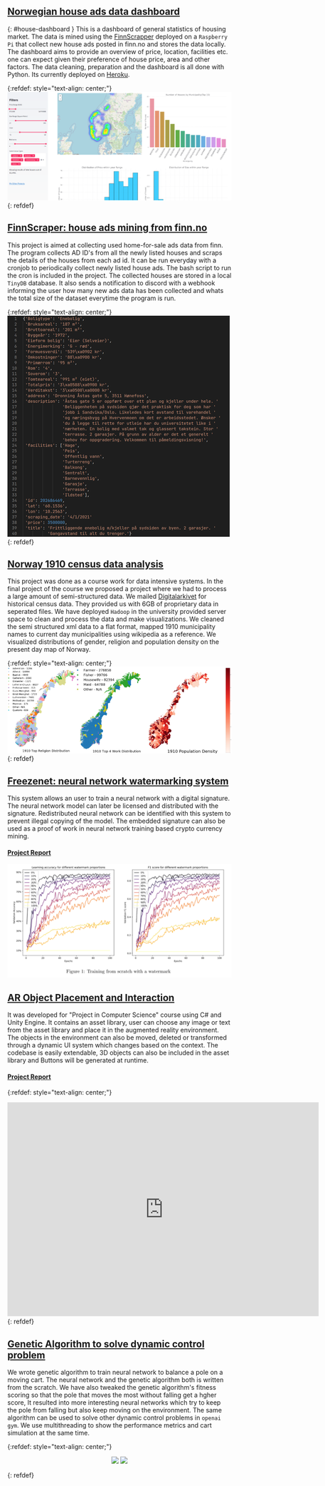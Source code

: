 ## [Norwegian house ads data dashboard](https://housing-market-norway.herokuapp.com/)
{: #house-dashboard }
This is a dashboard of general statistics of housing market. The data is mined using the [FinnScrapper](https://github.com/Wizdore/finn_scraper) deployed on a `Raspberry Pi` that collect new house ads posted in finn.no and stores the data locally. The dashboard aims to provide an overview of price, location, facilities etc. one can expect given their preference of house price, area and other factors. The data cleaning, preparation and the dashboard is all done with Python. Its currently deployed on [Heroku](https://housing-market-norway.herokuapp.com/).

{:refdef: style="text-align: center;"}
![](/images/housingdashboard.png)
{: refdef}



## [FinnScraper: house ads mining from finn.no](https://github.com/Wizdore/finn_scraper)
This project is aimed at collecting used home-for-sale ads data from finn. The program collects AD ID's from all the newly listed houses and scraps the details of the houses from each ad id. It can be run everyday with a cronjob to periodically collect newly listed house ads. The bash script to run the cron is included in the project. The collected houses are stored in a local `TinyDB`  database. It also sends a notification to discord with a webhook informing the user how many new ads data has been collected and whats the total size of the dataset everytime the program is run.

{:refdef: style="text-align: center;"}
![](/images/finnscraper.png)
{: refdef}



## [Norway 1910 census data analysis](https://github.com/Wizdore/portfolio/raw/main/reports/Census_data_analysis.pdf)
This project was done as a course work for data intensive systems. In the final project of the course we proposed a project where we had to process a large amount of semi-structured data. We mailed [Digitalarkivet](https://www.digitalarkivet.no/) for historical census data. They provided us with 6GB of proprietary data in seperated files. We have deployed `Hadoop` in the university provided server space to clean and process the data and make visualizations. We cleaned the semi structured xml data to a flat format, mapped 1910 municipality names to current day municipalities using wikipedia as a reference. We visualized distributions of gender, religion and population density on the present day map of Norway.

{:refdef: style="text-align: center;"}
![](/images/census.png)
{: refdef}



## [Freezenet: neural network watermarking system](https://github.com/Wizdore/FreezeNET)
This system allows an user to train a neural network with a digital signature. The neural network model can later be licensed and distributed with the signature. Redistributed neural network can be identified with this system to prevent illegal copying of the model. The embedded signature can also be used as a proof of work in neural network training based crypto currency mining.

#### [Project Report](https://github.com/Wizdore/open_projects/blob/main/reports/FreezeNet.pdf)
![](/images/freezenet.png)



## [AR Object Placement and Interaction](https://github.com/Wizdore/AR_Project)
It was developed for "Project in Computer Science" course using C# and Unity Engine. It contains an asset library, user can choose any image or text from the asset library and place it in the augmented reality environment. The objects in the environment can also be moved, deleted or transformed through a dynamic UI system which changes based on the context. The codebase is easily extendable, 3D objects can also be included in the asset library and Buttons will be generated at runtime. 

#### [Project Report](https://github.com/Wizdore/AR_Project/raw/main/AR_ProjectReport.pdf)
{:refdef: style="text-align: center;"}
<iframe width="700" height="480" src="https://www.youtube.com/embed/JjdaOWXR9-M" frameborder="0" allow="accelerometer; autoplay; clipboard-write; encrypted-media; gyroscope; picture-in-picture" allowfullscreen></iframe>
{: refdef}



## [Genetic Algorithm to solve dynamic control problem](https://github.com/Wizdore/Evolutionary_Ann)
We wrote genetic algorithm to train neural network to balance a pole on a moving cart. The neural network and the genetic algorithm both is written from the scratch. We have also tweaked the genetic algorithm's fitness scoring so that the pole that moves the most without falling get a hgher score, It resulted into more interesting neural networks which try to keep the pole from falling but also keep moving on the environment. The same algorithm can be used to solve other dynamic control problems in `openai gym`. We use multithreading to show the performance metrics and cart simulation at the same time.

{:refdef: style="text-align: center;"}
<p align="middle" float="center">
  <img src="https://github.com/Wizdore/portfolio/raw/main/images/evolution2.gif" width="300" />
  <img src="https://github.com/Wizdore/portfolio/raw/main/images/evolution.png" width="500" />
</p>
{: refdef}

